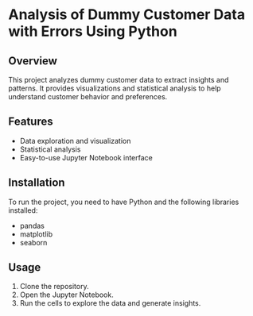# Analysis of Dummy Customer Data with Errors Using Python 

## Overview
This project analyzes dummy customer data to extract insights and patterns. It provides visualizations and statistical analysis to help understand customer behavior and preferences. 

## Features
- Data exploration and visualization
- Statistical analysis
- Easy-to-use Jupyter Notebook interface

## Installation
To run the project, you need to have Python and the following libraries installed:
- pandas
- matplotlib
- seaborn

## Usage
1. Clone the repository.
2. Open the Jupyter Notebook.
3. Run the cells to explore the data and generate insights.


